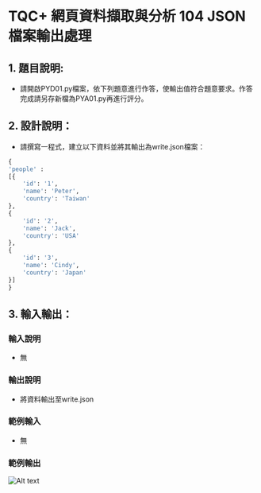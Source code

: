 # TQC+ 網頁資料擷取與分析 104 JSON檔案輸出處理

## 1. 題目說明:
- 請開啟PYD01.py檔案，依下列題意進行作答，使輸出值符合題意要求。作答完成請另存新檔為PYA01.py再進行評分。

## 2. 設計說明：
- 請撰寫一程式，建立以下資料並將其輸出為write.json檔案：
```python
{
'people' :
[{  
    'id': '1',
    'name': 'Peter',
    'country': 'Taiwan'
},
{  
    'id': '2',
    'name': 'Jack',
    'country': 'USA'
},
{  
    'id': '3',
    'name': 'Cindy',
    'country': 'Japan'
}]
}
```

## 3. 輸入輸出：
### 輸入說明
- 無

### 輸出說明
- 將資料輸出至write.json

### 範例輸入
- 無

### 範例輸出
![Alt text](https://i.imgur.com/Za63Kdd.png)